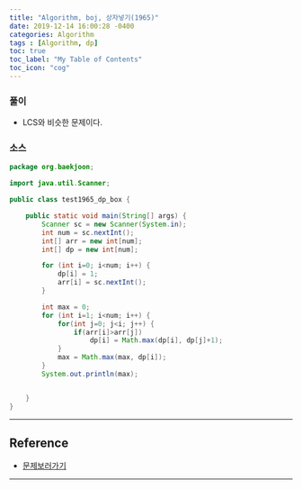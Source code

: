 ```yaml
---
title: "Algorithm, boj, 상자넣기(1965)"
date: 2019-12-14 16:00:28 -0400
categories: Algorithm
tags : [Algorithm, dp]
toc: true
toc_label: "My Table of Contents"
toc_icon: "cog"
---
```


### 풀이
- LCS와 비슷한 문제이다.


### 소스

```java
package org.baekjoon;

import java.util.Scanner;

public class test1965_dp_box {

	public static void main(String[] args) {
		Scanner sc = new Scanner(System.in);
		int num = sc.nextInt();
		int[] arr = new int[num];
		int[] dp = new int[num];

		for (int i=0; i<num; i++) {
			dp[i] = 1;
			arr[i] = sc.nextInt();
		}

		int max = 0;
		for (int i=1; i<num; i++) {
			for(int j=0; j<i; j++) {
				if(arr[i]>arr[j])
					dp[i] = Math.max(dp[i], dp[j]+1);
			}
			max = Math.max(max, dp[i]);
		}
		System.out.println(max);


	}
}
```

---
## Reference
- [문제보러가기](https://www.acmicpc.net/problem/1965)

---
